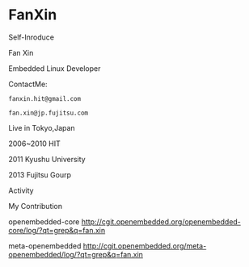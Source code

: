 # FanXin
Self-Inroduce

Fan Xin

Embedded Linux Developer

ContactMe:

	fanxin.hit@gmail.com

	fan.xin@jp.fujitsu.com

Live in Tokyo,Japan

2006~2010 HIT

2011      Kyushu University

2013      Fujitsu Gourp

Activity


My Contribution 

openembedded-core
http://cgit.openembedded.org/openembedded-core/log/?qt=grep&q=fan.xin

meta-openembedded
http://cgit.openembedded.org/meta-openembedded/log/?qt=grep&q=fan.xin

